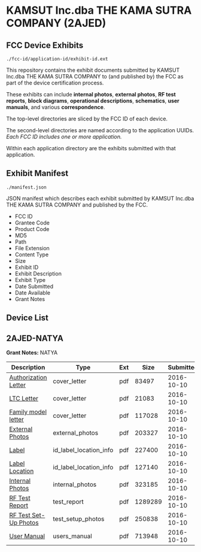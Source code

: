 # KAMSUT Inc.dba THE KAMA SUTRA COMPANY (2AJED)
## FCC Device Exhibits

```
./fcc-id/application-id/exhibit-id.ext
```

This repository contains the exhibit documents submitted by KAMSUT Inc.dba THE KAMA SUTRA COMPANY to (and published by) the FCC as part of the device certification process.

These exhibits can include **internal photos**, **external photos**, **RF test reports**, **block diagrams**, **operational descriptions**, **schematics**, **user manuals**, and various **correspondence**.

The top-level directories are sliced by the FCC ID of each device.

The second-level directories are named according to the application UUIDs. *Each FCC ID includes one or more application.*

Within each application directory are the exhibits submitted with that application. 

## Exhibit Manifest

```
./manifest.json
```

JSON manifest which describes each exhibit submitted by KAMSUT Inc.dba THE KAMA SUTRA COMPANY and published by the FCC.

- FCC ID
- Grantee Code
- Product Code
- MD5
- Path
- File Extension
- Content Type
- Size
- Exhibit ID
- Exhibit Description
- Exhibit Type
- Date Submitted
- Date Available
- Grant Notes

## Device List
## 2AJED-NATYA
**Grant Notes:** NATYA

| Description | Type | Ext | Size | Submitted | Available |
| ----------- | ---- | --- | ---- | --------- | --------- |
| [Authorization Letter](2AJED-NATYA/cf6e542dc875a16cc60c779da940d33a/3158448.pdf) | cover_letter | pdf | 83497 | 2016-10-10 | 2016-10-10 |
| [LTC Letter](2AJED-NATYA/cf6e542dc875a16cc60c779da940d33a/3158449.pdf) | cover_letter | pdf | 21083 | 2016-10-10 | 2016-10-10 |
| [Family model letter](2AJED-NATYA/cf6e542dc875a16cc60c779da940d33a/3158450.pdf) | cover_letter | pdf | 117028 | 2016-10-10 | 2016-10-10 |
| [External Photos](2AJED-NATYA/cf6e542dc875a16cc60c779da940d33a/3158451.pdf) | external_photos | pdf | 203327 | 2016-10-10 | 2016-10-10 |
| [Label](2AJED-NATYA/cf6e542dc875a16cc60c779da940d33a/3158452.pdf) | id_label_location_info | pdf | 227400 | 2016-10-10 | 2016-10-10 |
| [Label Location](2AJED-NATYA/cf6e542dc875a16cc60c779da940d33a/3158453.pdf) | id_label_location_info | pdf | 127140 | 2016-10-10 | 2016-10-10 |
| [Internal Photos](2AJED-NATYA/cf6e542dc875a16cc60c779da940d33a/3158454.pdf) | internal_photos | pdf | 323185 | 2016-10-10 | 2016-10-10 |
| [RF Test Report](2AJED-NATYA/cf6e542dc875a16cc60c779da940d33a/3158457.pdf) | test_report | pdf | 1289289 | 2016-10-10 | 2016-10-10 |
| [RF Test Set-Up Photos](2AJED-NATYA/cf6e542dc875a16cc60c779da940d33a/3158458.pdf) | test_setup_photos | pdf | 250838 | 2016-10-10 | 2016-10-10 |
| [User Manual](2AJED-NATYA/cf6e542dc875a16cc60c779da940d33a/3158459.pdf) | users_manual | pdf | 713948 | 2016-10-10 | 2016-10-10 |
